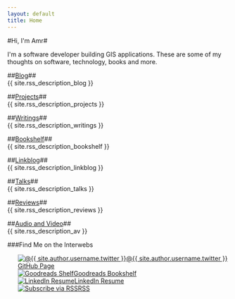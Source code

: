 ```yaml
---
layout: default
title: Home
---
```

#Hi, I'm Amr#

I'm a software developer building GIS applications. These are some of my thoughts on software, technology, books and more.

##[Blog](/blog/)##  
{{ site.rss_description_blog }}  

##[Projects](/projects/)##  
{{ site.rss_description_projects }}  

##[Writings](/writings/)##  
{{ site.rss_description_writings }}  

##[Bookshelf](/bookshelf/)##  
{{ site.rss_description_bookshelf }}  

##[Linkblog](/linkblog/)##  
{{ site.rss_description_linkblog }}  

##[Talks](/talks/)##  
{{ site.rss_description_talks }}  

##[Reviews](/reviews/)##  
{{ site.rss_description_reviews }}  

##[Audio and Video](/av/)##  
{{ site.rss_description_av }}  

<!--
##[Tools](/tools/)##  
{{ site.rss_description_tools }}  

##[Bookmarks](/bookmarks/)##  
{{ site.rss_description_bookmarks }}  

##[Favorites](/favs/)##  
{{ site.rss_description_favs }}  
    -->

###Find Me on the Interwebs  
<ul style="list-style-type:none">
    <li>
        <a class="sidebar-nav-item side-nav-icon" 
   href="https://twitter.com/{{ site.author.username.twitter }}" rel="me">
            <img class="frontPageIcons" 
                 src="{{ site.imgFolder_root }}twitlogo-24.png" 
                 alt="@{{ site.author.username.twitter }}" />@{{ site.author.username.twitter }}
        </a>
    </li>
    <li>
        <a class="sidebar-nav-item side-nav-icon"
	   href="https://github.com/{{ site.author.username.github }}" rel="me">
		    <i class="fa fa-github fa-lg frontPageIcons" title="github.com/{{ site.author.username.github }}"></i> GitHub Page
	    </a>
    </li>
    <li>
        <a class="sidebar-nav-item side-nav-icon" 
           href="http://www.goodreads.com/{{ site.author.username.goodreads }}" rel="me">
            <img class="frontPageIcons"
                 src="{{ site.imgFolder_root }}goodreads-24.png"
                 alt="Goodreads Shelf" />Goodreads Bookshelf
        </a>
    </li>
    <li>
        <a class="sidebar-nav-item side-nav-icon"
   href="https://www.linkedin.com/in/{{ site.author.username.linkedin }}" rel="me">
            <img class="frontPageIcons"
                 src="{{ site.imgFolder_root }}linked-24.png"
                 alt="LinkedIn Resume" />LinkedIn Resume
        </a>
    </li>
    <li>
        <a class="sidebar-nav-item side-nav-icon" 
           href="{{ site.rss_page }}">
            <img class="frontPageIcons"
                 src="{{ site.imgFolder_root }}rss-24.png"
                 alt="Subscribe via RSS" />RSS
        </a>
    </li>
</ul>







